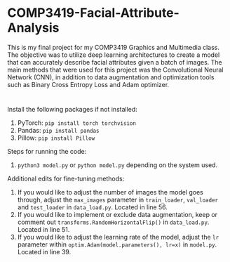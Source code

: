 # COMP3419-Facial-Attribute-Analysis

This is my final project for my COMP3419 Graphics and Multimedia class. The objective was to utilize deep learning architectures to create a model
that can accurately describe facial attributes given a batch of images. The main methods that were used for this project was the Convolutional Neural Network (CNN), in addition
to data augmentation and optimization tools such as Binary Cross Entropy Loss and Adam optimizer.
#

Install the following packages if not installed:

1. PyTorch: `pip install torch torchvision`
2. Pandas: `pip install pandas`
3. Pillow: `pip install Pillow`

Steps for running the code:

1. `python3 model.py` or `python model.py` depending on the system used.

Additional edits for fine-tuning methods:

1. If you would like to adjust the number of images the model goes through, adjust the `max_images` parameter in `train_loader`, `val_loader` and `test_loader` in `data_load.py`. Located in line 56.
2. If you would like to implement or exclude data augmentation, keep or comment out `transforms.RandomHorizontalFlip()` in `data_load.py`. Located in line 51.
3. If you would like to adjust the learning rate of the model, adjust the `lr` parameter within `optim.Adam(model.parameters(), lr=x)` in `model.py`. Located in line 39.
